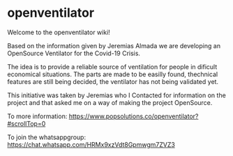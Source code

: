 # openventilator

Welcome to the openventilator wiki!

Based on the information given by Jeremias Almada we are developing an OpenSource Ventilator for the Covid-19 Crisis.

The idea is to provide a reliable source of ventilation for people in dificult economical situations. 
The parts are made to be easilly found, thechnical features are still being decided, the ventilator has not being validated yet.

This initiative was taken by Jeremias who I Contacted for information on the project and that asked me on a way of making the project OpenSource.

To more information: https://www.popsolutions.co/openventilator?#scrollTop=0

To join the whatsappgroup: https://chat.whatsapp.com/HRMx9xzVdt8Gpmwgm7ZVZ3

